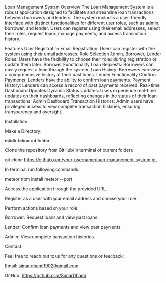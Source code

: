 Loan Management System
Overview
The Loan Management System is a robust application designed to facilitate and streamline loan transactions between borrowers and lenders. The system includes a user-friendly interface with distinct functionalities for different user roles, such as admin, borrower, and lender. Users can register using their email addresses, select their roles, request loans, manage payments, and access transaction history.

Features
User Registration
Email Registration: Users can register with the system using their email addresses.
Role Selection
Admin, Borrower, Lender Roles: Users have the flexibility to choose their roles during registration or update them later.
Borrower Functionality
Loan Requests: Borrowers can easily request a loan through the system.
Loan History: Borrowers can view a comprehensive history of their past loans.
Lender Functionality
Confirm Payments: Lenders have the ability to confirm loan payments.
Payment History: Lenders can access a record of past payments received.
Real-time Dashboard Updates
Dynamic Status Updates: Users experience real-time updates on their dashboards, reflecting changes in the status of their loan transactions.
Admin Dashboard
Transaction Histories: Admin users have privileged access to view complete transaction histories, ensuring transparency and oversight.

Installation

Make a Directory:

mkdir folder
cd folder

Clone the repository from GitHub(in terminal of current folder):

git clone https://github.com/your-username/loan-management-system.git

In terminal run following commands:

meteor npm install
meteor --port <portname>


Access the application through the provided URL.

Register as a user with your email address and choose your role.

Perform actions based on your role:

Borrower: Request loans and view past loans.

Lender: Confirm loan payments and view past payments.

Admin: View complete transaction histories.




Contact

Feel free to reach out to us for any questions or feedback:


Email: simar.dhami1902@gmail.com

GitHub: https://github.com/SimarDhami
